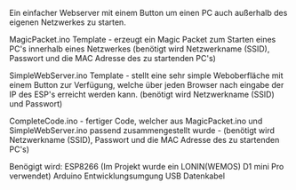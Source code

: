 Ein einfacher Webserver mit einem Button um einen PC auch außerhalb des eigenen Netzwerkes zu starten.

MagicPacket.ino Template - erzeugt ein Magic Packet zum Starten eines PC's innerhalb eines Netzwerkes (benötigt wird Netzwerkname (SSID), Passwort und die MAC Adresse des zu startenden PC's)

SimpleWebServer.ino Template - stellt eine sehr simple Weboberfläche mit einem Button zur Verfügung, welche über jeden Browser nach eingabe der IP des ESP's erreicht werden kann. (benötigt wird Netzwerkname (SSID) und Passwort)

CompleteCode.ino - fertiger Code, welcher aus MagicPacket.ino und SimpleWebServer.ino passend zusammengestellt wurde - (benötigt wird Netzwerkname (SSID), Passwort und die MAC Adresse des zu startenden PC's)

Benögigt wird:
ESP8266 (Im Projekt wurde ein LONIN(WEMOS) D1 mini Pro verwendet)
Arduino Entwicklungsumgung
USB Datenkabel
